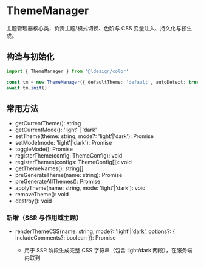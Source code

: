 # ThemeManager

主题管理器核心类，负责主题/模式切换、色阶与 CSS 变量注入、持久化与预生成。

## 构造与初始化

```ts
import { ThemeManager } from '@ldesign/color'

const tm = new ThemeManager({ defaultTheme: 'default', autoDetect: true })
await tm.init()
```

## 常用方法

- getCurrentTheme(): string
- getCurrentMode(): 'light' | 'dark'
- setTheme(theme: string, mode?: 'light'|'dark'): Promise<void>
- setMode(mode: 'light'|'dark'): Promise<void>
- toggleMode(): Promise<void>
- registerTheme(config: ThemeConfig): void
- registerThemes(configs: ThemeConfig[]): void
- getThemeNames(): string[]
- preGenerateTheme(name: string): Promise<void>
- preGenerateAllThemes(): Promise<void>
- applyTheme(name: string, mode: 'light'|'dark'): void
- removeTheme(): void
- destroy(): void

### 新增（SSR 与作用域主题）

- renderThemeCSS(name: string, mode?: 'light'|'dark', options?: {
  includeComments?: boolean }): Promise<string>
  - 用于 SSR 阶段生成完整 CSS 字符串（包含 light/dark 两段），在服务端内联到
    <style id="ldesign-theme-variables"> 中。
- hydrateMountedStyles(idOrSelector?: string): void
  - 客户端接管 SSR 注入的 <style>，避免重复注入与闪烁。
- applyThemeTo(root: Element, theme?: string, mode?: 'light'|'dark'):
  Promise<void>
  - 将主题限定应用到指定容器，容器将自动获得 data-theme-scope="scope-xxxx"，选择器为
    [data-theme-scope="..."]。
- removeThemeFrom(root: Element): void
  - 移除指定容器的作用域主题。

### 新增（性能）

- 通过 ThemeManagerOptions.useConstructableCss 启用 Constructable
  Stylesheet 注入；CSS 注入器内部具备最小差量更新，重复内容会跳过写入。

详见类型定义与源码注释。
